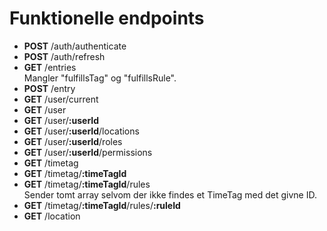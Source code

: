 
# Funktionelle endpoints

 - __POST__ /auth/authenticate
 - __POST__ /auth/refresh
 - __GET__ /entries  
 Mangler "fulfillsTag" og "fulfillsRule".
 - __POST__ /entry  
 - __GET__ /user/current
 - __GET__ /user
 - __GET__ /user/__:userId__
 - __GET__ /user/__:userId__/locations
 - __GET__ /user/__:userId__/roles
 - __GET__ /user/__:userId__/permissions
 - __GET__ /timetag
 - __GET__ /timetag/__:timeTagId__
 - __GET__ /timetag/__:timeTagId__/rules  
 Sender tomt array selvom der ikke findes et TimeTag med det givne ID.
 - __GET__ /timetag/__:timeTagId__/rules/__:ruleId__
 - __GET__ /location